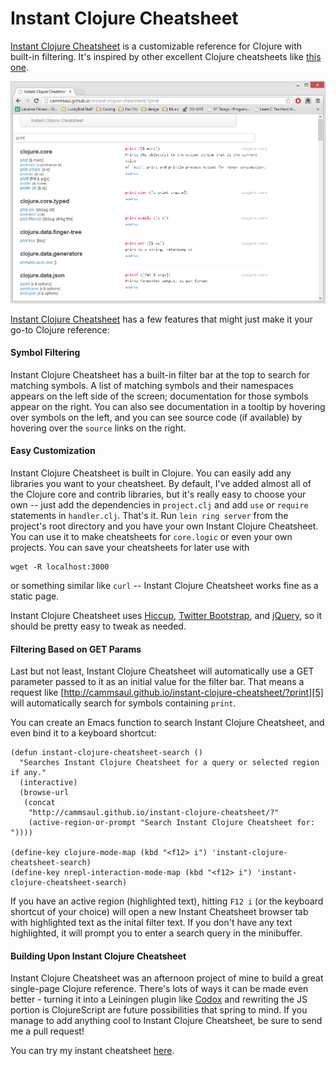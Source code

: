 Instant Clojure Cheatsheet
==========================

[Instant Clojure Cheatsheet][2] is a customizable reference for Clojure with built-in filtering. It's inspired by other excellent Clojure cheatsheets like [this one][1].

[![Screenshot](screenshot.png)][2]

[Instant Clojure Cheatsheet][2] has a few features that might just make it your go-to Clojure reference:


#### Symbol Filtering ####
Instant Clojure Cheatsheet has a built-in filter bar at the top to search for matching symbols. A list of matching symbols and their namespaces appears on the left side of the screen; documentation for those symbols appear on the right. You can also see documentation in a tooltip by hovering over symbols on the left, and you can see source code (if available) by hovering over the `source` links on the right.


#### Easy Customization ####
Instant Clojure Cheatsheet is built in Clojure. You can easily add any libraries you want to your cheatsheet. By default, I've added almost all of the Clojure core and contrib libraries, but it's really easy to choose your own -- just add the dependencies in `project.clj` and add `use` or `require` statements in `handler.clj`. That's it. Run `lein ring server` from the project's root directory and you have your own Instant Clojure Cheatsheet. You can use it to make cheatsheets for `core.logic` or even your own projects. You can save your cheatsheets for later use with

	wget -R localhost:3000

or something similar like `curl` -- Instant Clojure Cheatsheet works fine as a static page.


Instant Clojure Cheatsheet uses [Hiccup][3], [Twitter Bootstrap][4], and [jQuery][6], so it should be pretty easy to tweak as needed.


#### Filtering Based on GET Params ####
Last but not least, Instant Clojure Cheatsheet will automatically use a GET parameter passed to it as an initial value for the filter bar. That means a request like  [http://cammsaul.github.io/instant-clojure-cheatsheet/?print][5] will automatically search for symbols containing `print`. 

You can create an Emacs function to search Instant Clojure Cheatsheet, and even bind it to a keyboard shortcut:
```Lisp
(defun instant-clojure-cheatsheet-search ()
  "Searches Instant Clojure Cheatsheet for a query or selected region if any."
  (interactive)
  (browse-url
   (concat
    "http://cammsaul.github.io/instant-clojure-cheatsheet/?"
    (active-region-or-prompt "Search Instant Clojure Cheatsheet for: "))))

(define-key clojure-mode-map (kbd "<f12> i") 'instant-clojure-cheatsheet-search)
(define-key nrepl-interaction-mode-map (kbd "<f12> i") 'instant-clojure-cheatsheet-search)
```

If you have an active region (highlighted text), hitting `F12 i` (or the keyboard shortcut of your choice) will open a new Instant Cheatsheet browser tab with highlighted text as the inital filter text. If you don't have any text highlighted, it will prompt you to enter a search query in the minibuffer.


#### Building Upon Instant Clojure Cheatsheet ####

Instant Clojure Cheatsheet was an afternoon project of mine to build a great single-page Clojure reference. There's lots of ways it can be made even better - turning it into a Leiningen plugin like [Codox][7] and rewriting the JS portion is ClojureScript are future possibilities that spring to mind. If you manage to add anything cool to Instant Clojure Cheatsheet, be sure to send me a pull request!

You can try my instant cheatsheet [here][2].

[1]: http://jafingerhut.github.io/cheatsheet-clj-1.3/cheatsheet-tiptip-no-cdocs-summary.html
[2]: http://cammsaul.github.io/instant-clojure-cheatsheet/
[3]: https://github.com/weavejester/hiccup
[4]: http://twitter.github.io/bootstrap/
[5]: http://cammsaul.github.io/instant-clojure-cheatsheet/?print
[6]: http://jquery.com/
[7]: https://github.com/weavejester/codox
